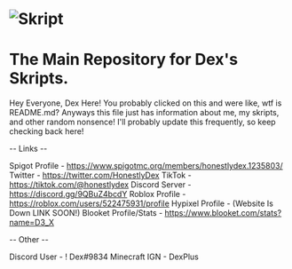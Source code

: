 # ![Skript](https://user-images.githubusercontent.com/82985536/122848687-13aff680-d2d8-11eb-97ba-ca006ea22073.png)
# The Main Repository for Dex's Skripts.

Hey Everyone, Dex Here!
You probably clicked on this and were like, wtf is README.md?
Anyways this file just has information about me, my skripts, and other random nonsence!
I'll probably update this frequently, so keep checking back here!

-- Links --

Spigot Profile - https://www.spigotmc.org/members/honestlydex.1235803/
Twitter - https://twitter.com/HonestlyDex
TikTok - https://tiktok.com/@honestlydex
Discord Server - https://discord.gg/9QBuZ4bcdY
Roblox Profile - https://roblox.com/users/522475931/profile
Hypixel Profile - (Website Is Down LINK SOON!)
Blooket Profile/Stats - https://www.blooket.com/stats?name=D3_X


-- Other --

Discord User - ! Dex#9834
Minecraft IGN - DexPlus
